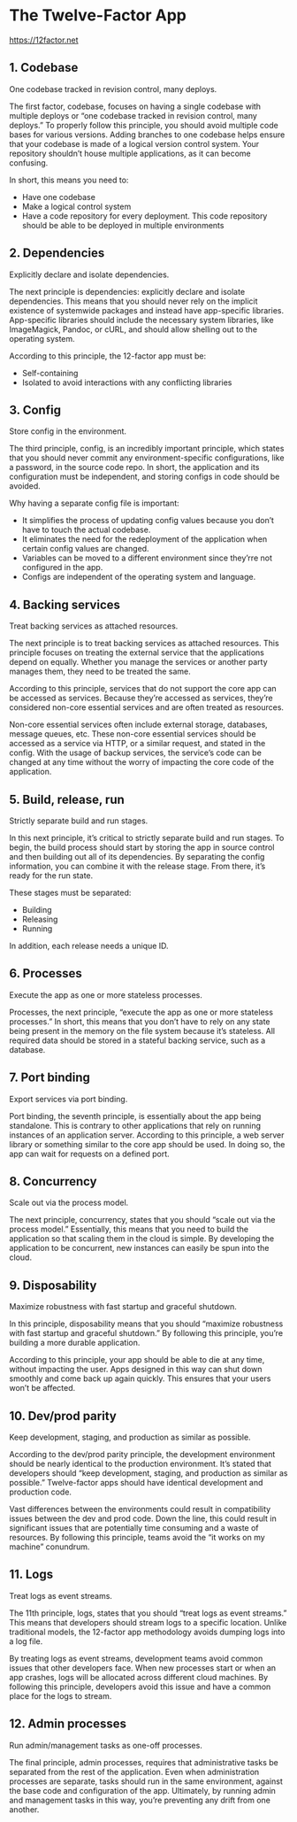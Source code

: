 # The Twelve-Factor App

<https://12factor.net>

## 1. Codebase

One codebase tracked in revision control, many deploys.

The first factor, codebase, focuses on having a single codebase with multiple deploys or “one codebase tracked in revision control, many deploys.” To properly follow this principle, you should avoid multiple code bases for various versions. Adding branches to one codebase helps ensure that your codebase is made of a logical version control system. Your repository shouldn’t house multiple applications, as it can become confusing.

In short, this means you need to:

- Have one codebase
- Make a logical control system
- Have a code repository for every deployment. This code repository should be able to be deployed in multiple environments

## 2. Dependencies

Explicitly declare and isolate dependencies.

The next principle is dependencies: explicitly declare and isolate dependencies. This means that you should never rely on the implicit existence of systemwide packages and instead have app-specific libraries. App-specific libraries should include the necessary system libraries, like ImageMagick, Pandoc, or cURL, and should allow shelling out to the operating system.

According to this principle, the 12-factor app must be:

- Self-containing
- Isolated to avoid interactions with any conflicting libraries

## 3. Config

Store config in the environment.

The third principle, config, is an incredibly important principle, which states that you should never commit any environment-specific configurations, like a password, in the source code repo. In short, the application and its configuration must be independent, and storing configs in code should be avoided.

Why having a separate config file is important:

- It simplifies the process of updating config values because you don’t have to touch the actual codebase.
- It eliminates the need for the redeployment of the application when certain config values are changed.
- Variables can be moved to a different environment since they’rre not configured in the app.
- Configs are independent of the operating system and language.

## 4. Backing services

Treat backing services as attached resources.

The next principle is to treat backing services as attached resources. This principle focuses on treating the external service that the applications depend on equally. Whether you manage the services or another party manages them, they need to be treated the same.

According to this principle, services that do not support the core app can be accessed as services. Because they’re accessed as services, they’re considered non-core essential services and are often treated as resources.

Non-core essential services often include external storage, databases, message queues, etc. These non-core essential services should be accessed as a service via HTTP, or a similar request, and stated in the config. With the usage of backup services, the service’s code can be changed at any time without the worry of impacting the core code of the application.

## 5. Build, release, run

Strictly separate build and run stages.

In this next principle, it’s critical to strictly separate build and run stages. To begin, the build process should start by storing the app in source control and then building out all of its dependencies. By separating the config information, you can combine it with the release stage. From there, it’s ready for the run state.

These stages must be separated:

- Building
- Releasing
- Running

In addition, each release needs a unique ID.

## 6. Processes

Execute the app as one or more stateless processes.

Processes, the next principle, “execute the app as one or more stateless processes.” In short, this means that you don’t have to rely on any state being present in the memory on the file system because it’s stateless. All required data should be stored in a stateful backing service, such as a database.

## 7. Port binding

Export services via port binding.

Port binding, the seventh principle, is essentially about the app being standalone. This is contrary to other applications that rely on running instances of an application server. According to this principle, a web server library or something similar to the core app should be used. In doing so, the app can wait for requests on a defined port.

## 8. Concurrency

Scale out via the process model.

The next principle, concurrency, states that you should “scale out via the process model.” Essentially, this means that you need to build the application so that scaling them in the cloud is simple. By developing the application to be concurrent, new instances can easily be spun into the cloud.

## 9. Disposability

Maximize robustness with fast startup and graceful shutdown.

In this principle, disposability means that you should “maximize robustness with fast startup and graceful shutdown.” By following this principle, you’re building a more durable application.

According to this principle, your app should be able to die at any time, without impacting the user. Apps designed in this way can shut down smoothly and come back up again quickly. This ensures that your users won’t be affected.

## 10. Dev/prod parity

Keep development, staging, and production as similar as possible.

According to the dev/prod parity principle, the development environment should be nearly identical to the production environment. It’s stated that developers should “keep development, staging, and production as similar as possible.” Twelve-factor apps should have identical development and production code.

Vast differences between the environments could result in compatibility issues between the dev and prod code. Down the line, this could result in significant issues that are potentially time consuming and a waste of resources. By following this principle, teams avoid the “it works on my machine” conundrum.

## 11. Logs

Treat logs as event streams.

The 11th principle, logs, states that you should “treat logs as event streams.” This means that developers should stream logs to a specific location. Unlike traditional models, the 12-factor app methodology avoids dumping logs into a log file.

By treating logs as event streams, development teams avoid common issues that other developers face. When new processes start or when an app crashes, logs will be allocated across different cloud machines. By following this principle, developers avoid this issue and have a common place for the logs to stream.

## 12. Admin processes

Run admin/management tasks as one-off processes.

The final principle, admin processes, requires that administrative tasks be separated from the rest of the application. Even when administration processes are separate, tasks should run in the same environment, against the base code and configuration of the app. Ultimately, by running admin and management tasks in this way, you’re preventing any drift from one another.
